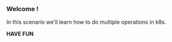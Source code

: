 
<br>

### Welcome !

In this scenario we'll learn how to do multiple operations in k8s.

**HAVE FUN**
